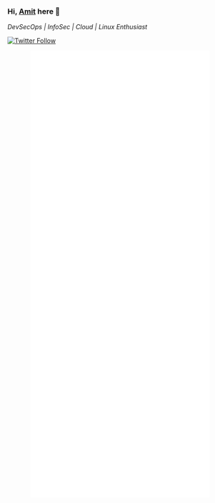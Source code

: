 ### Hi, [Amit](https://linkedin.com/in/amitpoonia404/) here 👋

*DevSecOps | InfoSec | Cloud | Linux Enthusiast*

[![Twitter Follow](https://img.shields.io/twitter/follow/amitpoonia404?style=social)](https://twitter.com/amitpoonia404)
<div align="center">
    <img src="test.svg" width="400" height="1000" alt="test-svg">
</div>
